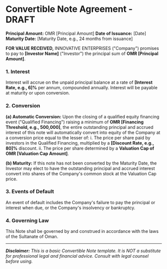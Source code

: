 # Convertible Note Agreement - DRAFT

**Principal Amount:** OMR [Principal Amount]
**Date of Issuance:** [Date]
**Maturity Date:** [Maturity Date, e.g., 24 months from issuance]

**FOR VALUE RECEIVED,** INNOVATIVE ENTERPRISES ("Company") promises to pay to **[Investor Name]** ("Investor") the principal sum of **OMR [Principal Amount]**.

### 1. Interest
Interest will accrue on the unpaid principal balance at a rate of **[Interest Rate, e.g., 6]%** per annum, compounded annually. Interest will be payable at maturity or upon conversion.

### 2. Conversion

**(a) Automatic Conversion:** Upon the closing of a qualified equity financing event ("Qualified Financing") raising a minimum of **OMR [Financing Threshold, e.g., 500,000]**, the entire outstanding principal and accrued interest of this note will automatically convert into equity of the Company at a conversion price equal to the lesser of:
    i. The price per share paid by investors in the Qualified Financing, multiplied by a **[Discount Rate, e.g., 80]%** discount.
    ii. The price per share determined by a **Valuation Cap of OMR [Valuation Cap Amount]**.

**(b) Maturity:** If this note has not been converted by the Maturity Date, the Investor may elect to have the outstanding principal and accrued interest convert into shares of the Company's common stock at the Valuation Cap price.

### 3. Events of Default
An event of default includes the Company's failure to pay the principal or interest when due, or the Company's insolvency or bankruptcy.

### 4. Governing Law
This Note shall be governed by and construed in accordance with the laws of the Sultanate of Oman.

---
***Disclaimer:** This is a basic Convertible Note template. It is NOT a substitute for professional legal and financial advice. Consult with legal counsel before using.*

